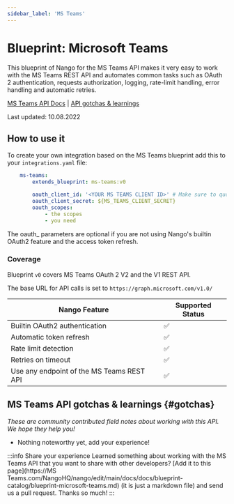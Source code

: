 ```yaml
---
sidebar_label: 'MS Teams'
---
```


# Blueprint: Microsoft Teams

This blueprint of Nango for the MS Teams API makes it very easy to work with the MS Teams REST API and automates common tasks such as OAuth 2 authentication, requests authorization, logging, rate-limit handling, error handling and automatic retries.

[MS Teams API Docs](https://docs.microsoft.com/en-us/graph/teams-concept-overview)  |  [API gotchas & learnings](#gotchas)

Last updated: 10.08.2022

## How to use it
To create your own integration based on the MS Teams blueprint add this to your `integrations.yaml` file:

```yaml title=integrations.yaml
    ms-teams:
        extends_blueprint: ms-teams:v0

        oauth_client_id: '<YOUR MS TEAMS CLIENT ID>' # Make sure to quote it so YAML parses it as a string
        oauth_client_secret: ${MS_TEAMS_CLIENT_SECRET}
        oauth_scopes:
            - the scopes
            - you need
```
The oauth_ parameters are optional if you are not using Nango's builtin OAuth2 feature and the access token refresh.

### Coverage
Blueprint `v0` covers MS Teams OAuth 2 V2 and the V1 REST API.

The base URL for API calls is set to `https://graph.microsoft.com/v1.0/`

| Nango Feature | Supported Status | 
|---|---|
| Builtin OAuth2 authentication | ✅  |
| Automatic token refresh | ✅  | 
| Rate limit detection | ✅ |
| Retries on timeout | ✅ |
| Use any endpoint of the MS Teams REST API | ✅ |

## MS Teams API gotchas & learnings {#gotchas}
_These are community contributed field notes about working with this API. We hope they help you!_

- Nothing noteworthy yet, add your experience!

:::info Share your experience
Learned something about working with the MS Teams API that you want to share with other developers? [Add it to this page](https://MS Teams.com/NangoHQ/nango/edit/main/docs/docs/blueprint-catalog/blueprint-microsoft-teams.md) (it is just a markdown file) and send us a pull request. Thanks so much!
:::